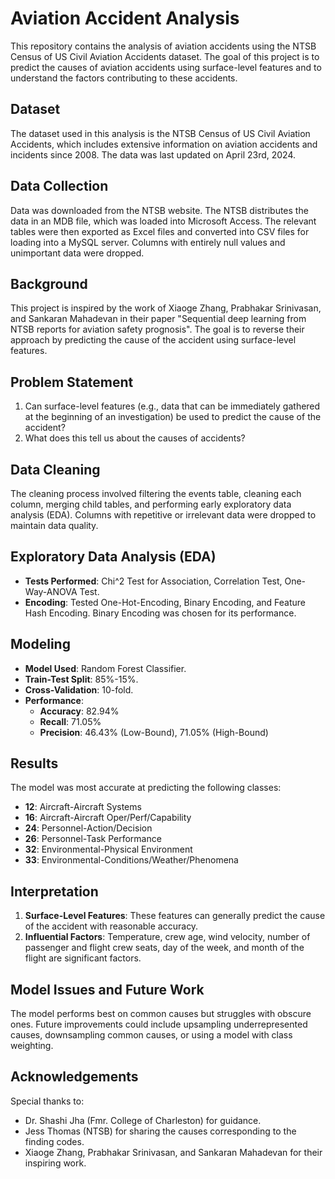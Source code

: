 # Aviation Accident Analysis

This repository contains the analysis of aviation accidents using the NTSB Census of US Civil Aviation Accidents dataset. The goal of this project is to predict the causes of aviation accidents using surface-level features and to understand the factors contributing to these accidents.

## Dataset

The dataset used in this analysis is the NTSB Census of US Civil Aviation Accidents, which includes extensive information on aviation accidents and incidents since 2008. The data was last updated on April 23rd, 2024.

## Data Collection

Data was downloaded from the NTSB website. The NTSB distributes the data in an MDB file, which was loaded into Microsoft Access. The relevant tables were then exported as Excel files and converted into CSV files for loading into a MySQL server. Columns with entirely null values and unimportant data were dropped.

## Background

This project is inspired by the work of Xiaoge Zhang, Prabhakar Srinivasan, and Sankaran Mahadevan in their paper "Sequential deep learning from NTSB reports for aviation safety prognosis". The goal is to reverse their approach by predicting the cause of the accident using surface-level features.

## Problem Statement

1. Can surface-level features (e.g., data that can be immediately gathered at the beginning of an investigation) be used to predict the cause of the accident?
2. What does this tell us about the causes of accidents?

## Data Cleaning

The cleaning process involved filtering the events table, cleaning each column, merging child tables, and performing early exploratory data analysis (EDA). Columns with repetitive or irrelevant data were dropped to maintain data quality.

## Exploratory Data Analysis (EDA)

- **Tests Performed**: Chi^2 Test for Association, Correlation Test, One-Way-ANOVA Test.
- **Encoding**: Tested One-Hot-Encoding, Binary Encoding, and Feature Hash Encoding. Binary Encoding was chosen for its performance.

## Modeling

- **Model Used**: Random Forest Classifier.
- **Train-Test Split**: 85%-15%.
- **Cross-Validation**: 10-fold.
- **Performance**:
  - **Accuracy**: 82.94%
  - **Recall**: 71.05%
  - **Precision**: 46.43% (Low-Bound), 71.05% (High-Bound)

## Results

The model was most accurate at predicting the following classes:
- **12**: Aircraft-Aircraft Systems
- **16**: Aircraft-Aircraft Oper/Perf/Capability
- **24**: Personnel-Action/Decision
- **26**: Personnel-Task Performance
- **32**: Environmental-Physical Environment
- **33**: Environmental-Conditions/Weather/Phenomena

## Interpretation

1. **Surface-Level Features**: These features can generally predict the cause of the accident with reasonable accuracy.
2. **Influential Factors**: Temperature, crew age, wind velocity, number of passenger and flight crew seats, day of the week, and month of the flight are significant factors.

## Model Issues and Future Work

The model performs best on common causes but struggles with obscure ones. Future improvements could include upsampling underrepresented causes, downsampling common causes, or using a model with class weighting.

## Acknowledgements

Special thanks to:
- Dr. Shashi Jha (Fmr. College of Charleston) for guidance.
- Jess Thomas (NTSB) for sharing the causes corresponding to the finding codes.
- Xiaoge Zhang, Prabhakar Srinivasan, and Sankaran Mahadevan for their inspiring work.
